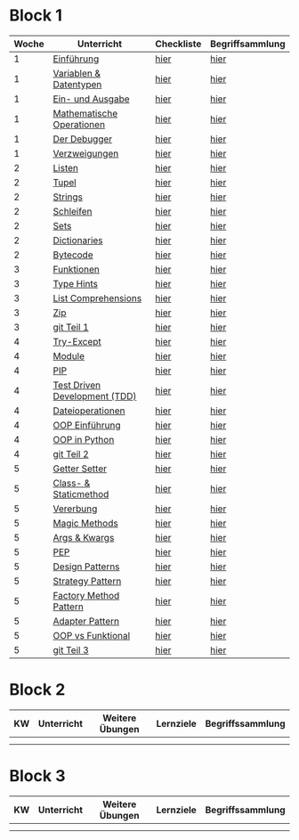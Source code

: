 # Block 1

| Woche | Unterricht                                                                          | Checkliste                                                     | Begriffsammlung                                                                     |
|-------|-------------------------------------------------------------------------------------|----------------------------------------------------------------|-------------------------------------------------------------------------------------|
| 1     | [Einführung](python_grundlagen/python_grundlagen/python_grundlagen.md)              | [hier](../checklists/checkliste1.md#intro)                     | [hier](python_grundlagen/python_grundlagen/Begriffe.md)                             |
| 1     | [Variablen & Datentypen](python_grundlagen/variables_types/variablen_datentypen.md) | [hier](../checklists/checkliste1.md#variablen-datentypen)      | [hier](python_grundlagen/variables_types/Begriffe.md)                               |
| 1     | [Ein- und Ausgabe](python_grundlagen/input_output/input_output.md)                  | [hier](../checklists/checkliste1.md#input-output)              | [hier](python_grundlagen/input_output/Begriffe.md)                                  |
| 1     | [Mathematische Operationen](python_grundlagen/math_operations/math_operations.md)   | [hier](../checklists/checkliste1.md#mathemetische-operationen) | [hier](python_grundlagen/math_operations/Begriffe.md)                               |
| 1     | [Der Debugger](python_grundlagen/debugging/debugging.md)                            | [hier](../checklists/checkliste1.md#debugging)                 | [hier](python_grundlagen/debugging/Begriffe.md)                                     |
| 1     | [Verzweigungen](python_grundlagen/if_elif_else/if_elif_else.md)                     | [hier](../checklists/checkliste1.md#verzweigungen)             | [hier](python_grundlagen/if_elif_else/Begriffe.md)                                  |
| 2     | [Listen](python_grundlagen/lists/lists.md)                                          | [hier](../checklists/checkliste1.md#listen)                    | [hier](python_grundlagen/lists/Begriffe.md)                                         |
| 2     | [Tupel](python_grundlagen/tupel/tupel.md)                                           | [hier](../checklists/checkliste1.md#tupel)                     | [hier](python_grundlagen/tupel/Begriffe.md)                                         |
| 2     | [Strings](python_grundlagen/strings/strings.md)                                     | [hier](../checklists/checkliste1.md#strings)                   | [hier](python_grundlagen/strings/Begriffe.md)                                       |
| 2     | [Schleifen](python_grundlagen/loops/loops.md)                                       | [hier](../checklists/checkliste1.md#schleifen)                 | [hier](python_grundlagen/loops/Begriffe.md)                                         |
| 2     | [Sets](python_grundlagen/sets/sets.md)                                              | [hier](../checklists/checkliste1.md#sets)                      | [hier](python_grundlagen/sets/Begriffe.md)                                          |
| 2     | [Dictionaries](python_grundlagen/dictionaries/dictionaries.md)                      | [hier](../checklists/checkliste1.md#dictionaries)              | [hier](python_grundlagen/dictionaries/Begriffe.md)                                  |
| 2     | [Bytecode](python_grundlagen/bytecode/bytecode.md)                                  | [hier](../checklists/checkliste1.md#bytecode)                  | [hier](python_grundlagen/bytecode/Begriffe.md)                                      |
| 3     | [Funktionen](python_grundlagen/functions/functions.md)                              | [hier](../checklists/checkliste1.md#funktionen)                | [hier](python_grundlagen/functions/Begriffe.md)                                     |
| 3     | [Type Hints](python_grundlagen/type_hints/type_hints.md)                            | [hier](../checklists/checkliste1.md#type-hints)                | [hier](python_grundlagen/type_hints/Begriffe.md)                                    |
| 3     | [List Comprehensions](python_grundlagen/list_comp/list_comp.md)                     | [hier](../checklists/checkliste1.md#list-comprehension)        | [hier](python_grundlagen/list_comp/Begriffe.md)                                     |
| 3     | [Zip](python_grundlagen/zip/zip.md)                                                 | [hier](../checklists/checkliste1.md#zip)                       | [hier](python_grundlagen/zip/Begriffe.md)                                           |
| 3     | [git Teil 1]()                                                                      | [hier]()                                                       | [hier]()                                                                            |
| 4     | [Try-Except](python_grundlagen/Woche%204-5/01_try_except.md)                        | [hier](../checklists/checkliste1.md#try-except)                | [hier](python_grundlagen/Woche%204-5/01_try_except.md#neue-schlüsselwörter)         |
| 4     | [Module](python_grundlagen/Woche%204-5/02_module.md)                                | [hier](../checklists/checkliste1.md#module)                    | [hier](python_grundlagen/Woche%204-5/02_module.md#neue-schlüsselwörter)             |
| 4     | [PIP](python_grundlagen/Woche%204-5/03_pip.md)                                      | [hier](../checklists/checkliste1.md#pip)                       | [hier](python_grundlagen/Woche%204-5/03_pip.md#neue-schlüsselwörter)                |
| 4     | [Test Driven Development (TDD)](python_grundlagen/Woche%204-5/04_tdd.md)            | [hier](../checklists/checkliste1.md#tdd)                       | [hier](python_grundlagen/Woche%204-5/04_tdd.md#neue-schlüsselwörter)                |
| 4     | [Dateioperationen](python_grundlagen/Woche%204-5/05_dateioperationen.md)            | [hier](../checklists/checkliste1.md#dateioperationen)          | [hier](python_grundlagen/Woche%204-5/05_dateioperationen.md#neue-schlüsselwörter)   |
| 4     | [OOP Einführung](python_grundlagen/Woche%204-5/06_oop_einführung.md)                | [hier](../checklists/checkliste1.md#oop-intro)                 | [hier](python_grundlagen/Woche%204-5/06_oop_einführung.md#neue-schlüsselwörter)     |
| 4     | [OOP in Python](python_grundlagen/Woche%204-5/07_oop_python.md)                     | [hier](../checklists/checkliste1.md#oop-python)                | [hier](python_grundlagen/Woche%204-5/07_oop_python.md#neue-schlüsselwörter)         |
| 4     | [git Teil 2]()                                                                      | [hier]()                                                       | [hier]()                                                                            |
| 5     | [Getter Setter](python_grundlagen/Woche%204-5/08_getter_setter.md)                  | [hier](../checklists/checkliste1.md#getter-setter)             | [hier](python_grundlagen/Woche%204-5/08_getter_setter.md#neue-schlüsselwörter)      |
| 5     | [Class- & Staticmethod](python_grundlagen/Woche%204-5/09_class_staticmethod.md)     | [hier](../checklists/checkliste1.md#class-staticmethod)        | [hier](python_grundlagen/Woche%204-5/09_class_staticmethod.md#neue-schlüsselwörter) |
| 5     | [Vererbung](python_grundlagen/Woche%204-5/10_vererbung.md)                          | [hier](../checklists/checkliste1.md#vererbung)                 | [hier](python_grundlagen/Woche%204-5/10_vererbung.md#neue-schlüsselwörter)          |
| 5     | [Magic Methods](python_grundlagen/Woche%204-5/11_magic_methods.md)                  | [hier](../checklists/checkliste1.md#magic-methods)             | [hier](python_grundlagen/Woche%204-5/11_magic_methods.md#neue-schlüsselwörter)      |
| 5     | [Args & Kwargs](python_grundlagen/Woche%204-5/12_args_kwargs.md)                    | [hier](../checklists/checkliste1.md#args-kwargs)               | [hier](python_grundlagen/Woche%204-5/12_args_kwargs.md#neue-schlüsselwörter)        |
| 5     | [PEP](python_grundlagen/Woche%204-5/13_pep.md)                                      | [hier](../checklists/checkliste1.md#pep)                       | [hier](python_grundlagen/Woche%204-5/13_pep.md#neue-schlüsselwörter)                |
| 5     | [Design Patterns](python_grundlagen/Woche%204-5/14_design_patterns.md)              | [hier](../checklists/checkliste1.md#design-patterns)           | [hier](python_grundlagen/Woche%204-5/14_design_patterns.md#neue-schlüsselwörter)    |
| 5     | [Strategy Pattern](python_grundlagen/Woche%204-5/14_x1_strategy.md)                 | [hier](../checklists/checkliste1.md#strategy)                  | [hier](python_grundlagen/Woche%204-5/14_x1_strategy.md#neue-schlüsselwörter)        |
| 5     | [Factory Method Pattern](python_grundlagen/Woche%204-5/14_x2_factory_method.md)     | [hier](../checklists/checkliste1.md#factory-method)            | [hier](python_grundlagen/Woche%204-5/14_x2_factory_method.md#neue-schlüsselwörter)  |
| 5     | [Adapter Pattern](python_grundlagen/Woche%204-5/14_x3_adapter.md)                   | [hier](../checklists/checkliste1.md#adapter)                   | [hier](python_grundlagen/Woche%204-5/14_x3_adapter.md#neue-schlüsselwörter)         |
| 5     | [OOP vs Funktional](python_grundlagen/Woche%204-5/15_oop_vs_funktionale.md)         | [hier](../checklists/checkliste1.md#oop-vs-funktional)         | [hier](python_grundlagen/Woche%204-5/14_x3_adapter.md#neue-schlüsselwörter)         |
| 5     | [git Teil 3]()                                                                      | [hier]()                                                       | [hier]()                                                                            |


# Block 2

| KW  | Unterricht | Weitere Übungen | Lernziele | Begriffssammlung |
|-----|------------|-----------------|-----------|------------------|
|     |            |                 |           |                  |
|     |            |                 |           |                  |

# Block 3

| KW  | Unterricht | Weitere Übungen | Lernziele | Begriffssammlung |
|-----|------------|-----------------|-----------|------------------|
|     |            |                 |           |                  |
|     |            |                 |           |                  |


